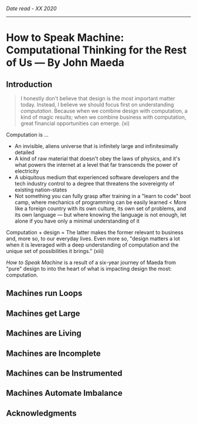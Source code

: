 *Date read - XX 2020*

-----

# How to Speak Machine: Computational Thinking for the Rest of Us — By John Maeda

## Introduction

> I honestly don't believe that design is the most important matter today. Instead, I believe we should focus first on understanding *computation*. Because when we combine design with computation, a kind of magic results; when we combine business with computation, great financial opportunities can emerge. (xi)

Computation is ...
- An invisible, aliens universe that is infinitely large and infinitesimally detailed
- A kind of raw material that doesn't obey the laws of physics, and it's what powers the internet at a level that far transcends the power of electricity
- A ubiquitous medium that experienced software developers and the tech industry control to a degree that threatens the sovereignty of existing nation-states
- Not something you can fully grasp after training in a "learn to code" boot camp, where mechanics of programming can be easily learned < More like a foreign country with its own culture, its own set of problems, and its own language — but where knowing the language is not enough, let alone if you have only a minimal understanding of it

Computation + design = The latter makes the former relevant to business and, more so, to our everyday lives. Even more so, "design matters a lot when it is leveraged with a deep understanding of computation and the unique set of possibilities it brings." (xiii)

*How to Speak Machine* is a result of a six-year journey of Maeda from "pure" design to into the heart of what is impacting design the most: computation.  

## Machines run Loops

## Machines get Large

## Machines are Living

## Machines are Incomplete

## Machines can be Instrumented

## Machines Automate Imbalance

## Acknowledgments
